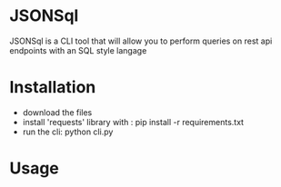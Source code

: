 # JSONSql
JSONSql is a CLI tool that will allow you to perform queries on rest api endpoints with an SQL style langage

# Installation
- download the files
- install 'requests' library with :
      pip install -r requirements.txt
- run the cli:
      python cli.py

# Usage

